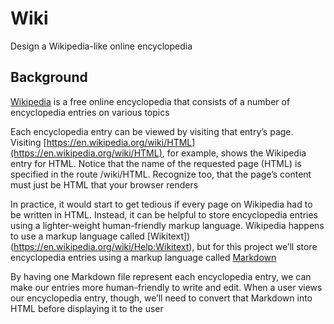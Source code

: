 # Wiki

Design a Wikipedia-like online encyclopedia

## Background

[Wikipedia](https://www.wikipedia.org/) is a free online encyclopedia that consists of a number of encyclopedia entries on various topics

Each encyclopedia entry can be viewed by visiting that entry’s page. Visiting [https://en.wikipedia.org/wiki/HTML](https://en.wikipedia.org/wiki/HTML), for example, shows the Wikipedia entry for HTML. Notice that the name of the requested page (HTML) is specified in the route /wiki/HTML. Recognize too, that the page’s content must just be HTML that your browser renders

In practice, it would start to get tedious if every page on Wikipedia had to be written in HTML. Instead, it can be helpful to store encyclopedia entries using a lighter-weight human-friendly markup language. Wikipedia happens to use a markup language called [Wikitext])(https://en.wikipedia.org/wiki/Help:Wikitext), but for this project we’ll store encyclopedia entries using a markup language called [Markdown](https://help.github.com/en/github/writing-on-github/basic-writing-and-formatting-syntax)

By having one Markdown file represent each encyclopedia entry, we can make our entries more human-friendly to write and edit. When a user views our encyclopedia entry, though, we’ll need to convert that Markdown into HTML before displaying it to the user
